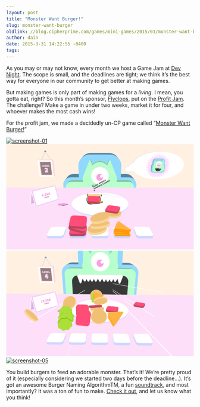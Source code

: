 ```yaml
---
layout: post
title: "Monster Want Burger!"
slug: monster-want-burger
oldlink: //blog.cipherprime.com/games/mini-games/2015/03/monster-want-burger
author: dain
date: 2015-3-31 14:22:55 -0400
tags: 
---
```


As you may or may not know, every month we host a Game Jam at [Dev Night](http://phillydevnight.com). The scope is small, and the deadlines are tight; we think it’s the best way for everyone in our community to get better at making games.

But making games is only part of making games for a _living_. I mean, you gotta eat, right? So this month’s sponsor, [Flyclops](http://flyclops.com), put on the [Profit Jam](http://www.geekadelphia.com/2015/03/31/the-philly-game-forge-just-launched-nine-games-through-philly-dev-night-profit-jam/). The challenge? Make a game in under two weeks, market it for four, and whoever makes the most cash wins!

For the profit jam, we made a decidedly un-CP game called “[Monster Want Burger!](http://monsterwantburger.com)”

[![screenshot-01](/img/blog/screenshot-01.png)](/img/blog/screenshot-01.png) [![screenshot-03](/img/blog/screenshot-03.png)](/img/blog/screenshot-03.png) [![screenshot-04](/img/blog/screenshot-04.png)](/img/blog/screenshot-04.png) [![screenshot-05](/img/blog/screenshot-05.png)](/img/blog/screenshot-05.png)

You build burgers to feed an adorable monster. That’s it! We’re pretty proud of it (especially considering we started two days before the deadline…). It’s got an awesome Burger Naming AlgorithmTM, a fun [soundtrack](http://music.cipherprime.com/track/monster-burger-mambo), and most importantly? It was a ton of fun to make. [Check it out](http://monsterwantburger.com), and let us know what you think!
